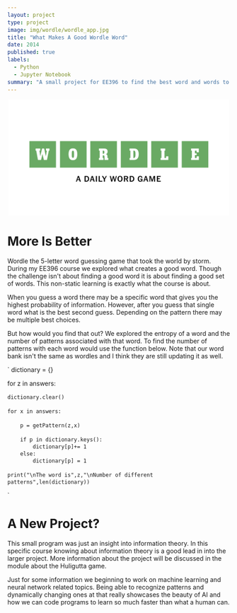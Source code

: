 ```yaml
---
layout: project
type: project
image: img/wordle/wordle_app.jpg
title: "What Makes A Good Wordle Word"
date: 2014
published: true
labels:
  - Python
  - Jupyter Notebook
summary: "A small project for EE396 to find the best word and words to use"
---
```

<p align="center">
  <img width="500"
     src="../img/wordle/wordle_header.png">
</p>

# More Is Better

Wordle the 5-letter word guessing game that took the world by storm. During my EE396 course we explored what creates a good word. Though the challenge isn't about finding a good word it is about finding a good set of words. This non-static learning is exactly what the course is about. 

When you guess a word there may be a specific word that gives you the highest probability of information. However, after you guess that single word what is the best second guess. Depending on the pattern there may be multiple best choices. 

But how would you find that out? We explored the entropy of a word and the number of patterns associated with that word. To find the number of patterns with each word would use the function below. Note that our word bank isn't the same as wordles and I think they are still updating it as well.


`
dictionary = {}

for z in answers:

    dictionary.clear()

    for x in answers:
    
        p = getPattern(z,x)
        
        if p in dictionary.keys():
            dictionary[p]+= 1
        else:
            dictionary[p] = 1
            
    print("\nThe word is",z,"\nNumber of different patterns",len(dictionary))
`

# A New Project?

This small program was just an insight into information theory. In this specific course knowing about information theory is a good lead in into the larger project. More information about the project will be discussed in the module about the Huligutta game. 

Just for some information we beginning to work on machine learning and neural network related topics. Being able to recognize patterns and dynamically changing ones at that really showcases the beauty of AI and how we can code programs to learn so much faster than what a human can.


